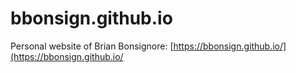 # bbonsign.github.io
Personal website of Brian Bonsignore: [https://bbonsign.github.io/](https://bbonsign.github.io/
